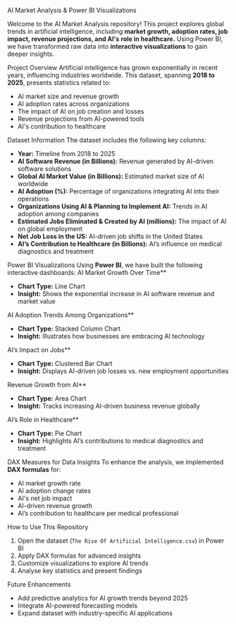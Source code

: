 AI Market Analysis & Power BI Visualizations 
 
Welcome to the AI Market Analysis repository! This project explores global trends in artificial intelligence, including 
**market growth, adoption rates, job impact, revenue projections, and AI's role in healthcare.** 
Using Power BI, we have transformed raw data into **interactive visualizations** to gain deeper insights.
 
Project Overview
Artificial intelligence has grown exponentially in recent years, influencing industries worldwide. This dataset, spanning **2018 to 2025**, presents statistics related to:
- AI market size and revenue growth
- AI adoption rates across organizations
- The impact of AI on job creation and losses
- Revenue projections from AI-powered tools
- AI's contribution to healthcare
 
Dataset Information
The dataset includes the following key columns:
- **Year:** Timeline from 2018 to 2025
- **AI Software Revenue (in Billions):** Revenue generated by AI-driven software solutions
- **Global AI Market Value (in Billions):** Estimated market size of AI worldwide
- **AI Adoption (%):** Percentage of organizations integrating AI into their operations
- **Organizations Using AI & Planning to Implement AI:** Trends in AI adoption among companies
- **Estimated Jobs Eliminated & Created by AI (millions):** The impact of AI on global employment
- **Net Job Loss in the US:** AI-driven job shifts in the United States
- **AI’s Contribution to Healthcare (in Billions):** AI’s influence on medical diagnostics and treatment
 
Power BI Visualizations
Using **Power BI**, we have built the following interactive dashboards:
AI Market Growth Over Time**  
- **Chart Type:** Line Chart  
- **Insight:** Shows the exponential increase in AI software revenue and market value
 
AI Adoption Trends Among Organizations**  
- **Chart Type:** Stacked Column Chart  
- **Insight:** Illustrates how businesses are embracing AI technology
 
AI’s Impact on Jobs**  
- **Chart Type:** Clustered Bar Chart  
- **Insight:** Displays AI-driven job losses vs. new employment opportunities
 
Revenue Growth from AI**  
- **Chart Type:** Area Chart  
- **Insight:** Tracks increasing AI-driven business revenue globally
 
AI’s Role in Healthcare**  
- **Chart Type:** Pie Chart  
- **Insight:** Highlights AI’s contributions to medical diagnostics and treatment
 
DAX Measures for Data Insights
To enhance the analysis, we implemented **DAX formulas** for:
- AI market growth rate
- AI adoption change rates
- AI's net job impact
- AI-driven revenue growth
- AI’s contribution to healthcare per medical professional
 
How to Use This Repository
1. Open the dataset (`The Rise Of Artificial Intelligence.csv`) in Power BI
2. Apply DAX formulas for advanced insights
3. Customize visualizations to explore AI trends
4. Analyse key statistics and present findings
 
Future Enhancements
- Add predictive analytics for AI growth trends beyond 2025
- Integrate AI-powered forecasting models
- Expand dataset with industry-specific AI applications

